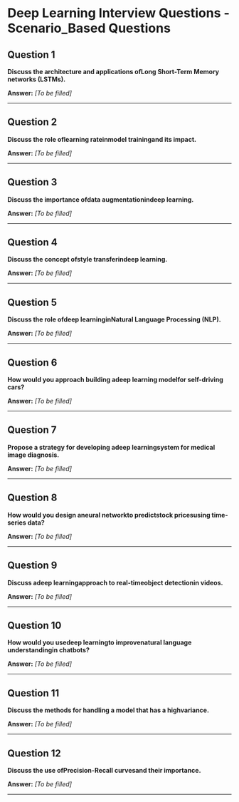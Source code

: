 # Deep Learning Interview Questions - Scenario_Based Questions

## Question 1

**Discuss the architecture and applications ofLong Short-Term Memory networks (LSTMs).**

**Answer:** _[To be filled]_

---

## Question 2

**Discuss the role oflearning rateinmodel trainingand its impact.**

**Answer:** _[To be filled]_

---

## Question 3

**Discuss the importance ofdata augmentationindeep learning.**

**Answer:** _[To be filled]_

---

## Question 4

**Discuss the concept ofstyle transferindeep learning.**

**Answer:** _[To be filled]_

---

## Question 5

**Discuss the role ofdeep learninginNatural Language Processing (NLP).**

**Answer:** _[To be filled]_

---

## Question 6

**How would you approach building adeep learning modelfor self-driving cars?**

**Answer:** _[To be filled]_

---

## Question 7

**Propose a strategy for developing adeep learningsystem for medical image diagnosis.**

**Answer:** _[To be filled]_

---

## Question 8

**How would you design aneural networkto predictstock pricesusing time-series data?**

**Answer:** _[To be filled]_

---

## Question 9

**Discuss adeep learningapproach to real-timeobject detectionin videos.**

**Answer:** _[To be filled]_

---

## Question 10

**How would you usedeep learningto improvenatural language understandingin chatbots?**

**Answer:** _[To be filled]_

---

## Question 11

**Discuss the methods for handling a model that has a highvariance.**

**Answer:** _[To be filled]_

---

## Question 12

**Discuss the use ofPrecision-Recall curvesand their importance.**

**Answer:** _[To be filled]_

---

